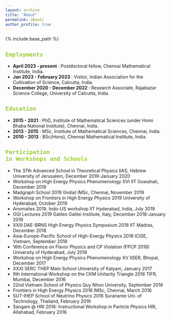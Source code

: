 ```yaml
---
layout: archive
title: "About"
permalink: about/
author_profile: true
---
```


{% include base_path %}


## <code style="color : Yellowgreen">Employments</code>

- <b>April 2023 - present</b> : Postdoctoral fellow, Chennai Mathematical Institute, India.
- <b>Jan 2023 - February 2023</b> : Visitor, Indian Association for the Cultivation of Science, Calcutta, India.
- <b>December 2020 - December 2022</b> : Research Associate, Rajabazar Science College, University of Calcutta, India.


## <code style="color : Yellowgreen">Education</code>

- <b>2015 - 2021</b> : PhD, Institute of Mathematical Sciences (under Homi Bhaba National Institute), Chennai, India.
- <b>2013 - 2015</b> : MSc, Institute of Mathematical Sciences, Chennai, India.
- <b>2010 - 2013</b> : BSc(Hons), Chennai Mathematical Institute, India.



## <code style="color : Yellowgreen">Participation in Workshops and Schools</code>

- The 37th Advanced School in Theoretical Physics
IIAS, Hebrew University of Jerusalem, December 2019-January 2020
- Workshop on High Energy Physics Phenomenology XVI
IIT Guwahati, December 2019
- Madgraph School 2019 (India)
IMSc, Chennai, November 2019
- Workshop on Frontiers in High Energy Physics 2019
University of Hyderabad, October 2019
- Anomalies 2019, Indo-US workshop
IIT Hyderabad, India, July 2019
- GGI Lectures 2019
Galileo Galilei Institute, Italy, December 2018-January 2019
- XXIII DAE-BRNS High Energy Physics Symposium 2018
IIT Madras, December 2018
- Asia-Europe-Pacific School of High-Energy Physics 2018
ICISE, Vietnam, September 2018
- 16th Conference on Flavor Physics and CP Violation (FPCP 2018)
University of Hyderabad, July 2018
- Workshop on High Energy Physics Phenomenology XV
IISER, Bhopal, December 2017
- XXXI SERC THEP Main School
University of Kalyani, January 2017
- 9th International Workshop on the CKM Unitarity Triangle 2016
TIFR, Mumbai, December 2016
- 22nd Vietnam School of Physics
Quy Nhon University, September 2016
- Frontiers in High Energy Physics 2016
IMSc, Chennai, March 2016
- SUT-IHEP School of Neutrino Physics 2016
Suranaree Uni. of Technology, Thailand, February 2016
- Sangam @ HRI 2016: Instructional Workshop in Particle Physics
HRI, Allahabad, February 2016


